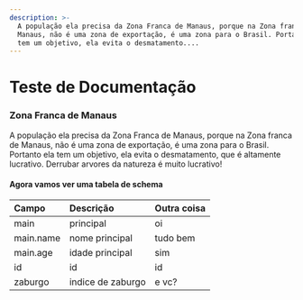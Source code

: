 ```yaml
---
description: >-
  A população ela precisa da Zona Franca de Manaus, porque na Zona franca de
  Manaus, não é uma zona de exportação, é uma zona para o Brasil. Portanto ela
  tem um objetivo, ela evita o desmatamento....
---
```


# Teste de Documentação

### Zona Franca de Manaus

A população ela precisa da Zona Franca de Manaus, porque na Zona franca de Manaus, não é uma zona de exportação, é uma zona para o Brasil. Portanto ela tem um objetivo, ela evita o desmatamento, que é altamente lucrativo. Derrubar arvores da natureza é muito lucrativo!

#### Agora vamos ver uma tabela de schema

| Campo | Descrição | Outra coisa |
| :--- | :--- | :--- |
| main | principal | oi |
| main.name | nome principal | tudo bem |
| main.age | idade principal | sim |
| id | id | id |
| zaburgo | indice de zaburgo | e vc? |

